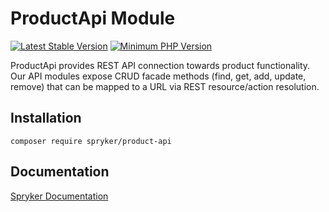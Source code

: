 # ProductApi Module
[![Latest Stable Version](https://poser.pugx.org/spryker/product-api/v/stable.svg)](https://packagist.org/packages/spryker/product-api)
[![Minimum PHP Version](https://img.shields.io/badge/php-%3E%3D%208.1-8892BF.svg)](https://php.net/)

ProductApi provides REST API connection towards product functionality. Our API modules expose CRUD facade methods (find, get, add, update, remove) that can be mapped to a URL via REST resource/action resolution.

## Installation

```
composer require spryker/product-api
```

## Documentation

[Spryker Documentation](https://docs.spryker.com)
